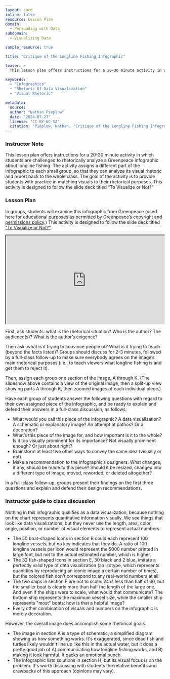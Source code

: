 ```yaml
---
layout: card
inline: false
resource: Lesson Plan
domain:
  - Persuading with Data
subdomain:
  - Visualizing Data

sample_resource: true

title: "Critique of the Longline Fishing Infographic"

teaser: >
  This lesson plan offers instructions for a 20-30 minute activity in which students are challenged to rhetorically analyze a Greenpeace infographic about longline fishing. The ultimate goal of the activity is to give students practice aligning visuals with rhetorical purposes.

keywords:
  - "Infographics"
  - "Rhetoric Of Data Visualization"
  - "Visual Rhetoric"

metadata:
  source:
  author: "Nathan Pieplow"
  date: "2024-07-27"
  license: "CC BY-NC-SA"
  citation: "Pieplow, Nathan. 'Critique of the Longline Fishing Infographic'' (lesson plan). Data Advocacy 4 All, University of Colorado. 27 July 2024 "
---
```


### Instructor Note

This lesson plan offers instructions for a 20-30 minute activity in which students are challenged to rhetorically analyze a Greenpeace infographic about longline fishing. The activity assigns a different part of the infographic to each small group, so that they can analyze its visual rhetoric and report back to the whole class. The goal of the activity is to provide students with practice in matching visuals to their rhetorical purposes. This activity is designed to follow the slide deck titled “To Visualize or Not?”

### Lesson Plan

In groups, students will examine this infographic from Greenpeace (used here for educational purposes as permitted by [Greenpeace’s copyright and permissions policy](https://www.greenpeace.org/international/copyright).) This activity is designed to follow the slide deck titled [“To Visualize or Not?”](https://da4asandbox.github.io/curricularsite/cards/to-visualize-or-not-slide-deck)

<div style="position: relative; padding-bottom: 56.25%; height: 0; overflow: hidden;"><iframe src="https://docs.google.com/presentation/d/1MgvU4-erc5Dk1Uk-2LQEhqxFtwDaG81j/edit?usp=sharing&ouid=116941745404208628216&rtpof=true&sd=true" width="100%" title="Critique of the Longline Fishing Infographic" style="border:2px #323639 solid; position: absolute; top: 0; left: 0; right: 0; bottom: 0; height: 100%; max-width: 100%;"></iframe></div>

First, ask students: what is the rhetorical situation? Who is the author? The audience(s)? What is the author’s exigence?

Then ask: what is it trying to convince people of? What is it trying to teach (beyond the facts listed)? Groups should discuss for 2-3 minutes, followed by a full-class follow-up to make sure everybody agrees on the image’s main rhetorical purposes (i.e., to teach viewers what longline fishing is and get them to reject it).

Then, assign each group one section of the image, A through K. (The slideshow above contains a view of the original image, then a split-up view showing parts A through K, then zoomed images of each individual piece.)

Have each group of students answer the following questions with regard to their own assigned piece of the infographic, and be ready to explain and defend their answers in a full-class discussion, as follows:

- What would you call this piece of the infographic? A data visualization? A schematic or explanatory image? An attempt at pathos? Or a decoration?
- What’s this piece of the image for, and how important is it to the whole? Is it too visually prominent for its importance? Not visually prominent enough? Or just about right?
- Brainstorm at least two other ways to convey the same idea (visually or not).
- Make a recommendation to the infographic’s designers. What changes, if any, should be made to this piece? Should it be resized, changed into a different type of image, moved, reworded, or deleted altogether?

In a full-class follow-up, groups present their findings on the first three questions and explain and defend their design recommendations.

### Instructor guide to class discussion

Nothing in this infographic qualifies as a data visualization, because nothing on the chart represents quantitative information visually. We see things that look like data visualizations, but they never use the length, area, color, angle, position, or number of visual elements to represent actual numbers.

- The 50 boat-shaped icons in section B could each represent 100 longline vessels, but no key indicates that they do. A ratio of 100 longline vessels per icon would represent the 5000 number printed in large font, but not to the actual estimated number, which is higher.
- The 32 fish-shaped icons in section E, 30 black and 2 blue, imitate a perfectly valid type of data visualization (an isotype, which represents quantities by reproducing an iconic image a certain number of times), but the colored fish don't correspond to any real-world numbers at all.
- The two ships in section F are not to scale: 24 is less than half of 60, but the smaller boat is clearly more than half the length of the large one. And even if the ships were to scale, what would that communicate? The bottom ship represents the maximum vessel size, while the smaller ship represents "most" boats: how is that a helpful image?
- Every other combination of visuals and numbers on the infographic is merely decoration.

However, the overall image does accomplish some rhetorical goals.

- The image in section A is a type of schematic, a simplified diagram showing us how something works. It's exaggerated, since dead fish and turtles likely wouldn't line up like this in the actual water, but it does a pretty good job of A) communicating how longline fishing works, and B) making it look harmful. It packs an emotional punch.
- The infographic lists solutions in section H, but its visual focus is on the problem. It's worth discussing with students the relative benefits and drawbacks of this approach (opinions may vary).
